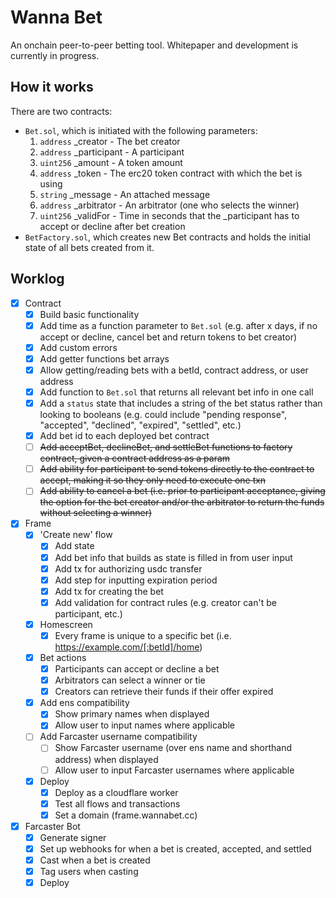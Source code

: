 # Wanna Bet

An onchain peer-to-peer betting tool. Whitepaper and development is currently in progress.

## How it works

There are two contracts:

- `Bet.sol`, which is initiated with the following parameters:
  1. `address` \_creator - The bet creator
  2. `address` \_participant - A participant
  3. `uint256` \_amount - A token amount
  4. `address` \_token - The erc20 token contract with which the bet is using
  5. `string` \_message - An attached message
  6. `address` \_arbitrator - An arbitrator (one who selects the winner)
  7. `uint256` \_validFor - Time in seconds that the \_participant has to accept or decline after bet creation
- `BetFactory.sol`, which creates new Bet contracts and holds the initial state of all bets created from it.

## Worklog

- [x] Contract
  - [x] Build basic functionality
  - [x] Add time as a function parameter to `Bet.sol` (e.g. after x days, if no accept or decline, cancel bet and return tokens to bet creator)
  - [x] Add custom errors
  - [x] Add getter functions bet arrays
  - [x] Allow getting/reading bets with a betId, contract address, or user address
  - [x] Add function to `Bet.sol` that returns all relevant bet info in one call
  - [x] Add a `status` state that includes a string of the bet status rather than looking to booleans (e.g. could include "pending response", "accepted", "declined", "expired", "settled", etc.)
  - [x] Add bet id to each deployed bet contract
  - [ ] ~~Add acceptBet, declineBet, and settleBet functions to factory contract, given a contract address as a param~~
  - [ ] ~~Add ability for participant to send tokens directly to the contract to accept, making it so they only need to execute one txn~~
  - [ ] ~~Add ability to cancel a bet (i.e. prior to participant acceptance, giving the option for the bet creator and/or the arbitrator to return the funds without selecting a winner)~~
- [x] Frame
  - [x] 'Create new' flow
    - [x] Add state
    - [x] Add bet info that builds as state is filled in from user input
    - [x] Add tx for authorizing usdc transfer
    - [x] Add step for inputting expiration period
    - [x] Add tx for creating the bet
    - [x] Add validation for contract rules (e.g. creator can't be participant, etc.)
  - [x] Homescreen
    - [x] Every frame is unique to a specific bet (i.e. https://example.com/[:betId]/home)
  - [x] Bet actions
    - [x] Participants can accept or decline a bet
    - [x] Arbitrators can select a winner or tie
    - [x] Creators can retrieve their funds if their offer expired
  - [x] Add ens compatibility
    - [x] Show primary names when displayed
    - [x] Allow user to input names where applicable
  - [ ] Add Farcaster username compatibility
    - [ ] Show Farcaster username (over ens name and shorthand address) when displayed
    - [ ] Allow user to input Farcaster usernames where applicable
  - [x] Deploy
    - [x] Deploy as a cloudflare worker
    - [x] Test all flows and transactions
    - [x] Set a domain (frame.wannabet.cc)
- [x] Farcaster Bot
  - [x] Generate signer
  - [x] Set up webhooks for when a bet is created, accepted, and settled
  - [x] Cast when a bet is created
  - [x] Tag users when casting
  - [x] Deploy
